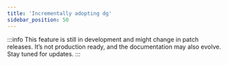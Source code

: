 ```yaml
---
title: 'Incrementally adopting dg'
sidebar_position: 50
---
```


:::info
This feature is still in development and might change in patch releases. It’s not production ready, and the documentation may also evolve. Stay tuned for updates.
:::
